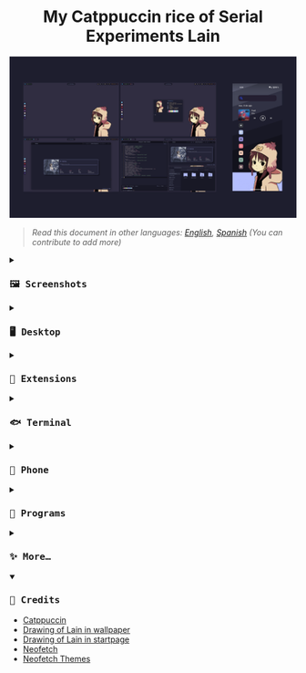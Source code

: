 <h1 align="center">
My Catppuccin rice of Serial Experiments Lain
</h1>

![rice.png](assets/rice.png)
>*Read this document in other languages: [English](README.md), [Spanish](docs/README.es.md) (You can contribute to add more)*

<details close>
<summary><h3><samp>🖼️ Screenshots</samp></h3></summary>

![desktop.png](assets/desktop.png)

![terminal.png](assets/terminal.png)

![browser.png](assets/browser.png)

![code.png](assets/code.png)

![phone.png](assets/phone.png)

</details>

<details>
<summary><h3><samp>🖥️ Desktop</samp></h3></summary>

- OS: [Nobara 38 Gnome](https://nobaraproject.org/)
- DE: Gnome  44.2
- Theme: [MochaTheme-4](https://github.com/lime-desu/MochaTheme) + [Gradience](https://github.com/GradienceTeam/Gradience)
- Cursor: [Afterglow Recolored Catppuccin Macchiato V3](https://github.com/TeddyBearKilla/Afterglow-Cursors-Recolored)
- Top Panel: Modified `gnome-shell.css` included in the theme
- Icons: [Papirus Dark](https://github.com/PapirusDevelopmentTeam/papirus-icon-theme) + [Papirus Folders](https://github.com/catppuccin/papirus-folders)
- Fonts: [Hack Nerd](https://github.com/ryanoasis/nerd-fonts/releases/download/v3.0.2/Gohu.zip), [Cantarell](https://cantarell.gnome.org/releases/cantarell-fonts-0.303.tar.xz)
- Wallpeper: [1920x1080](https://raw.githubusercontent.com/andrew1412/lain-catppuccin-dotfiles/main/wallpapers/desktop.png)
</details>

<details>
<summary><h3><samp>🧩 Extensions</samp></h3></summary>

System
- [AppIndicator and KStatusNotifierItem Support](https://extensions.gnome.org/extension/615/appindicator-support/)
- [Dash to Dock](https://extensions.gnome.org/extension/307/dash-to-dock/)
- [GSConnect](https://extensions.gnome.org/extension/1319/gsconnect/)
- [Just Perfection](https://extensions.gnome.org/extension/3843/just-perfection/)
- [User Themes](https://extensions.gnome.org/extension/19/user-themes/)

User
- [Auto Activities](https://extensions.gnome.org/extension/5500/auto-activities/)
- [Aylur's Widgets](https://extensions.gnome.org/extension/5338/aylurs-widgets/)
- [Clipboard Indicator](https://extensions.gnome.org/extension/779/clipboard-indicator/)
- [Color Picker](https://extensions.gnome.org/extension/3396/color-picker/)
- [Colored Application Menu Icon](https://extensions.gnome.org/extension/4408/app-menu-icon-remove-symbolic/)
- [Cronomix](https://extensions.gnome.org/extension/6003/cronomix/)
- [Gnome 4x UI Improvements](https://extensions.gnome.org/extension/4158/gnome-40-ui-improvements/)
- [Lineup](https://extensions.gnome.org/extension/5955/lineup/)
- [Logo Menu](https://extensions.gnome.org/extension/4451/logo-menu/)
- [Pop Shell](https://support.system76.com/articles/pop-shell/)
- [Quick Setting Tweaker](https://extensions.gnome.org/extension/5446/quick-settings-tweaker/)
- [Rounded Window Corners](https://extensions.gnome.org/extension/5237/rounded-window-corners/)
- [User Avatar In Quick Settings](https://extensions.gnome.org/extension/5506/user-avatar-in-quick-settings/)
</details>

<details>
<summary><h3><samp>🐟 Terminal</samp></h3></summary>

- Emulator: [Kitty](https://github.com/kovidgoyal/kitty)
- Shell: [Fish](https://github.com/fish-shell/fish-shell)
- Framework: [Fisher](https://github.com/jorgebucaran/fisher)
- Prompt: [Hydro](https://github.com/jorgebucaran/hydro)
- Theme: [Kitty](https://github.com/catppuccin/kitty) + [Fish](https://github.com/catppuccin/fish)
</details>

<details>
<summary><h3><samp>📱 Phone</samp></h3></summary>

- OS: [GrapheneOS](https://grapheneos.org/) Android 13
- Wallpaper: [1080x2340](https://raw.githubusercontent.com/andrew1412/lain-catppuccin-dotfiles/main/wallpapers/phone.png)
> ⚠️ Installed from the [Aurora Store](https://f-droid.org/en/packages/com.aurora.store/) and with Network Disabled ⬇️
- Launcher: [Niagara Launcher](https://play.google.com/store/search?q=niagara+launcher&c=apps&gl=EG)
- Icons: [Taco Taco ](https://play.google.com/store/apps/details?id=com.themesonfire.iconpack.taco_taco.paid&gl=EG)
- Search Bar: [Custom Search Bar Widget](https://play.google.com/store/apps/details?id=com.natewren.csbw&gl=EG)
</details>

<details>
<summary><h3><samp>💾 Programs</samp></h3></summary>
  
> FOSS = 🟢 | Non FOSS = 🔴

Pc
- 🟢 [AdwSteamGtk](https://flathub.org/apps/io.github.Foldex.AdwSteamGtk) `Steam theme`
- 🟢 [AM2R launcher](https://flathub.org/apps/io.github.am2r_community_developers.AM2RLauncher) 
- 🟢 [Aviator](https://flathub.org/apps/net.natesales.Aviator) `Video encoding GUI`
- 🟢 [Avvie](https://flathub.org/apps/com.github.taiko2k.avvie) `Make profile pictures`
- 🟢 [Bottles](https://flathub.org/apps/com.usebottles.bottles) `Run Windows apps`
- 🟢 [Catppuccinifier](https://github.com/lighttigerXIV/catppuccinifier) `Convert images to the Catppuccin palette`
- 🟢 [Catridges](https://flathub.org/apps/hu.kramo.Cartridges) `Universal game launcher`
- 🟢 [Cave Story NX](https://flathub.org/apps/com.gitlab.coringao.cavestory-nx)
- 🟢 [Celluloid](https://flathub.org/apps/io.github.celluloid_player.Celluloid) `MPV GTK`
- 🟢 [Dialect](https://flathub.org/apps/app.drey.Dialect) `Translate front end`
- 🟢 [Doom Runner](https://flathub.org/apps/io.github.Youda008.DoomRunner) `Doom launcher`
- 🟢 [EmuDeck](https://www.emudeck.com)
- 🟢 [Extension Manager](https://flathub.org/apps/com.mattjakeman.ExtensionManager) 
- 🟢 [Firefox](https://flathub.org/apps/org.mozilla.firefox) 
- 🟢 [Flatseal](https://flathub.org/apps/com.github.tchx84.Flatseal) `Flatpak manager`
- 🟢 [Flatsweep](https://flathub.org/apps/io.github.giantpinkrobots.flatsweep) `Flatpak cleaner`
- 🟢 [FluffyChat](https://flathub.org/apps/im.fluffychat.Fluffychat) `Matrix client`
- 🟢 [Folio](https://flathub.org/apps/com.toolstack.Folio) `Note taking`
- 🟢 [Fragments](https://flathub.org/apps/de.haeckerfelix.Fragments) `Torrent client`
- 🟢 [FreeTube](https://flathub.org/apps/io.freetubeapp.FreeTube) `YouTube front end`
- 🟢 [Frontends Manager](https://flathub.org/apps/io.github.libredirect.frontends-manager)
- 🔴 [GazoTuber](https://risunz.itch.io/gazo-tuber) `PNGtuver`
- 🟢 [GIMP](https://flathub.org/apps/org.gimp.GIMP) 
- 🟢 [Gradience](https://flathub.org/apps/com.github.GradienceTeam.Gradience) 
- 🟢 [GZDoom](https://flathub.org/apps/org.zdoom.GZDoom) 
- 🟢 [Heroic Games Launcher](https://flathub.org/apps/com.heroicgameslauncher.hgl) `Epic Games Launcher client`
- 🟢 [Impression](https://flathub.org/apps/io.gitlab.adhami3310.Impression) `USB ISO flasher`
- 🟢 [Inkscape](https://flathub.org/apps/org.inkscape.Inkscape)
- 🟢 [Jellyfin](https://flathub.org/apps/org.jellyfin.JellyfinServer)
- 🟢 [KeePassXC](https://flathub.org/apps/org.keepassxc.KeePassXC) `Password manager`
- 🟢 [Kitty](https://github.com/kovidgoyal/kitty) 
- 🟢 [Komikku](https://flathub.org/apps/info.febvre.Komikku) `Manga reader`
- 🟢 [LibreWolf](https://flathub.org/apps/io.gitlab.librewolf-community) `Hardened Firefox`
- 🟢 [Login Manager Settings](https://flathub.org/apps/io.github.realmazharhussain.GdmSettings) 
- 🟢 [Lutris](https://flathub.org/apps/net.lutris.Lutris) 
- 🟢 [Miru](https://flathub.org/apps/io.github.thaunknown.miru) `Anime provider`
- 🟢 [Monophony](https://flathub.org/apps/io.gitlab.zehkira.Monophony) `YouTube Music front end`
- 🟢 [Neovim](https://github.com/neovim/neovim) 
- 🟢 [NewsFlash](https://flathub.org/apps/io.gitlab.news_flash.NewsFlash) `RSS reader`
- 🔴 [Obsidian](https://flathub.org/apps/md.obsidian.Obsidian) `Note taking`
- 🟢 [OBS Studio](https://flathub.org/apps/com.obsproject.Studio) 
- 🟢 [OnlyOffice](https://flathub.org/apps/org.onlyoffice.desktopeditors) 
- 🟢 [Parabolic](https://flathub.org/apps/org.nickvision.tubeconverter) `YouTube downloader`
- 🟢 [Pitivi](https://flathub.org/apps/org.pitivi.Pitivi) `Video editor`
- 🟢 [PNGTuber+](https://kaiakairos.itch.io/pngtuber-plus) `PNGtuver`
- 🟢 [Prism Launcher](https://flathub.org/apps/org.prismlauncher.PrismLauncher) `Minecraft launcher`
- 🟢 [Save Desktop](https://flathub.org/apps/io.github.vikdevelop.SaveDesktop) `Save your desktop theme and apps`
- 🔴 [Steam](https://flathub.org/apps/com.valvesoftware.Steam) 
- 🟢 [Syncthing GTK](https://flathub.org/apps/me.kozec.syncthingtk) `Sync files between devices`
- 🟢 [Taisei Project](https://flathub.org/apps/org.taisei_project.Taisei) `FOSS Touhou`
- 🟢 [Video Trimer](https://flathub.org/apps/org.gnome.gitlab.YaLTeR.VideoTrimmer) `Make clips`
- 🟢 [VSCodium](https://flathub.org/apps/com.vscodium.codium) `VSCode without the bad`
- 🟢 [Webapp Manager](https://github.com/linuxmint/webapp-manager) 
- 🟢 [WebCord](https://flathub.org/apps/io.github.spacingbat3.webcord) `Discord client`
- 🟢 [Zelda3](https://flathub.org/apps/io.github.snesrev.Zelda3) `A Link to the Past port`

Phone
- 🟢 [Aegis](https://github.com/beemdevelopment/Aegis) `2FA`
- 🟢 [Aliucord](https://github.com/Aliucord/Aliucord) `Discord client`
- 🟢 [Animiru](https://github.com/Quickdesh/Animiru) `Media provider`
- 🟢 [Aurora Store](https://f-droid.org/en/packages/com.aurora.store/) `Playstore alternative`
- 🟢 [Calculator-Inator](https://github.com/prathameshmm02/Calculator-inator) `Calculator and converter`
- 🟢 [Calendar](https://github.com/FossifyOrg/Calendar) 
- 🟢 [Breezy Weather](https://github.com/breezy-weather/breezy-weather)
- 🟢 [Boorusphere](https://github.com/nullxception/boorusphere) `Booru client for wallpapers`
- 🔴 [Crunchyroll](https://play.google.com/store/apps/details?id=com.crunchyroll.crunchyroid)
- 🟢 [Clipious](https://github.com/lamarios/clipious) `YouTube front end`
- 🔴 [CSBW](https://play.google.com/store/apps/details?id=com.natewren.csbw) `Custom search bar widget`
- 🟢 [Dantotsu](https://github.com/rebelonion/Dantotsu) `AniList client + anime and manga provider`
- 🟢 [Droid-ify](https://github.com/Droid-ify/client) `F-Droid client`
- 🟢 [Dumbphone Assistant](https://f-droid.org/packages/com.github.yeriomin.dumbphoneassistant/) `Save contacts in SIM`
- 🟢 [FluffyChat](https://github.com/krille-chan/fluffychat) `Matrix client`
- 🟢 [Gallery](https://github.com/IacobIonut01/Gallery)
- 🟢 [HeliBoard](https://github.com/Helium314/HeliBoard)
- 🟢 [Image Toolbox](https://github.com/T8RIN/ImageToolbox) `Corp and resize images`
- 🟢 [InnerTune](https://github.com/z-huang/InnerTune) `YouTube Music front end`
- 🟢 [KDE Connect](https://f-droid.org/packages/org.kde.kdeconnect_tp/) `Share files with Pc`
- 🟢 [KeePassDX](https://github.com/Kunzisoft/KeePassDX) `Pasword manager`
- 🟢 [KurobaEx](https://github.com/K1rakishou/Kuroba-Experimental) `Imageboardr client`
- 🟢 [Molly](https://github.com/mollyim/mollyim-android) `Signal client`
- 🟢 [MPV](https://github.com/mpv-android/mpv-android) `Video player`
- 🟢 [Mull](https://f-droid.org/en/packages/us.spotco.fennec_dos/) `Hardened Firefox`
- 🔴 [Netflix](https://play.google.com/store/apps/details?id=com.netflix.mediaclient) 
- 🔴 [Niagara Launcher](https://play.google.com/store/apps/details?id=bitpit.launcher) 
- 🔴 [Obnsidian](https://play.google.com/store/apps/details?id=md.obsidian) `Note taking`
- 🟢 [Obtainium](https://github.com/ImranR98/Obtainium) `FOSS apps downloader`
- 🟢 [Organic Maps](https://github.com/organicmaps/organicmaps) 
- 🟢 [Photon](https://github.com/abhi16180/photon) `Share files between android devices`
- 🟢 [PipePipe](https://github.com/InfinityLoop1308/PipePipe) `YouTube front end`
- 🟢 [Pocket Paint](https://github.com/Catrobat/Paintroid/) 
- 🟢 [Proton Mail](https://github.com/ProtonMail/proton-mail-android)
- 🟢 [Proton VPN](https://github.com/ProtonVPN/android-app)
- 🔴 [RAR](https://play.google.com/store/apps/details?id=com.rarlab.rar) 
- 🟢 [Read You](https://github.com/Ashinch/ReadYou) `RSS reader`
- 🟢 [Record You](https://github.com/you-apps/RecordYou) 
- 🟢 [Seal](https://github.com/JunkFood02/Seal) `YouTube downloader`
- 🟢 [Shattered Pixel Dungeon](https://github.com/00-Evan/shattered-pixel-dungeon) 
- 🟢 [Squawker](https://github.com/j-fbriere/squawker) `Twitter front end`
- 🟢 [Stealth](https://f-droid.org/packages/com.cosmos.unreddit/) `Reddit front end`
- 🔴 [Steam](https://play.google.com/store/apps/details?id=com.valvesoftware.android.steam.community) 
- 🟢 [Syncthing](https://github.com/syncthing/syncthing-android) `Sync files between devices`
- 🔴 [Taco Taco](https://play.google.com/store/apps/details?id=com.themesonfire.iconpack.taco_taco.paid) 
- 🟢 [Thunder](https://github.com/thunder-app/thunder) `Lemmy client`
- 🟢 [Translate You](https://github.com/you-apps/TranslateYou) 
- 🟢 [Waistline](https://github.com/davidhealey/waistline) `Calorie counter and weight tracker`
- 🔴 [WhatsApp](https://play.google.com/store/apps/details?id=com.whatsapp)
- 🟢 [Xtra](https://github.com/crackededed/Xtra) `Twitch client`
</details>

<details>
<summary><h3><samp>✨ More…</samp></h3></summary>

- [Firefox CSS](https://codeberg.org/Freeplay/Firefox-Onebar)
- [Catppuccin for Firefox](https://github.com/catppuccin/firefox)
- [Starpage](https://github.com/PrettyCoffee/yet-another-generic-startpage)
- [My custom theme for the startpage](https://github.com/andrew1412/lain-catppuccin-dotfiles/blob/main/extras/startpage%20theme/ls-backup.json) `download it as raw and import it`
- [Catppuccin for VSCode](https://github.com/alexdauenhauer/catppuccin-noctis)
</details>

<details open>
<summary><h3><samp>🏅 Credits</samp></h3></summary>

- [Catppuccin](https://github.com/catppuccin/catppuccin)
- [Drawing of Lain in wallpaper](https://www.instagram.com/thecryptidhermit/)
- [Drawing of Lain in startpage](https://www.instagram.com/truffle.duster/)
- [Neofetch](https://github.com/dylanaraps/neofetch)
- [Neofetch Themes](https://github.com/Chick2D/neofetch-themes/tree/main)
</details>

